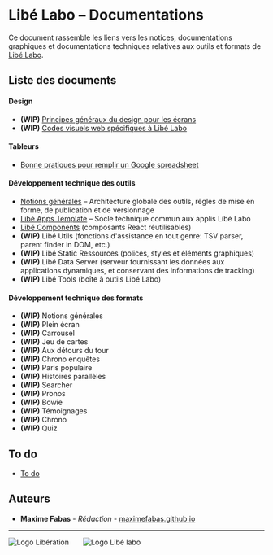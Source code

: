 # Libé Labo – Documentations

Ce document rassemble les liens vers les notices, documentations graphiques et documentations techniques relatives aux outils et formats de [Libé Labo](https://www.liberation.fr/libe-labo-data-nouveaux-formats,100538).

## Liste des documents

#### Design

- **(WIP)** [Principes généraux du design pour les écrans](https://github.com/libe-max/libe-docs/blob/master/design-for-screens.md)
- **(WIP)** [Codes visuels web spécifiques à Libé Labo](https://github.com/libe-max/libe-docs/blob/master/libe-labo-style-guide.md)

#### Tableurs

- [Bonne pratiques pour remplir un Google spreadsheet](https://github.com/libe-max/libe-docs/blob/master/spreadsheets.md)

#### Développement technique des outils

- [Notions générales](https://github.com/libe-max/libe-docs/blob/master/technical-guidelines-overview.md) – Architecture globale des outils, rêgles de mise en forme, de publication et de versionnage
- [Libé Apps Template](https://github.com/libe-max/libe-apps-template/blob/master/README.md) – Socle technique commun aux applis Libé Labo
- [Libé Components](https://github.com/libe-max/libe-components/blob/master/README.md) (composants React réutilisables)
- **(WIP)** Libé Utils (fonctions d'assistance en tout genre: TSV parser, parent finder in DOM, etc.)
- **(WIP)** Libé Static Ressources (polices, styles et éléments graphiques)
- **(WIP)** Libé Data Server (serveur fournissant les données aux applications dynamiques, et conservant des informations de tracking)
- **(WIP)** Libé Tools (boîte à outils Libé Labo)

#### Développement technique des formats

- **(WIP)** Notions générales
- **(WIP)** Plein écran
- **(WIP)** Carrousel
- **(WIP)** Jeu de cartes
- **(WIP)** Aux détours du tour
- **(WIP)** Chrono enquêtes
- **(WIP)** Paris populaire
- **(WIP)** Histoires parallèles
- **(WIP)** Searcher
- **(WIP)** Pronos
- **(WIP)** Bowie
- **(WIP)** Témoignages
- **(WIP)** Chrono
- **(WIP)** Quiz

## To do
- [To do](https://github.com/libe-max/libe-docs/blob/master/roadmap.md)

## Auteurs

- **Maxime Fabas** - _Rédaction_ - [maximefabas.github.io](https://maximefabas.github.io)

___
![Logo Libération](https://www.liberation.fr/apps/static/assets/liberation-logo_raster_64.png)       ![Logo Libé labo](https://www.liberation.fr/apps/static/assets/libe-labo-logo_raster_64.png)
